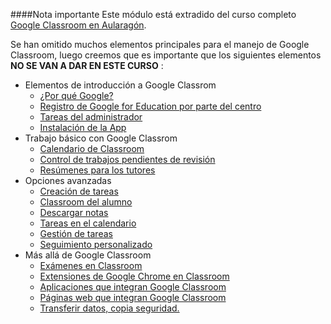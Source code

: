 ####Nota importante
Este módulo está extradido del curso completo [Google Classroom en Aularagón](https://catedu.gitbooks.io/google-classroom-2018/content/).

Se han omitido muchos elementos principales para el manejo de Google Classroom, luego creemos que es importante que los siguientes elementos **NO SE VAN A DAR EN ESTE CURSO** :
* Elementos de introducción a Google Classrom
    * [¿Por qué Google?](https://catedu.gitbooks.io/google-classroom-2018/content/modulo_1_introduccion_a_google_classroom/11_por_que_google.html)
    * [Registro de Google for Education por parte del centro](https://catedu.gitbooks.io/google-classroom-2018/content/modulo_1_introduccion_a_google_classroom/14_el_registro_en_google_for_education.html)
    * [Tareas del administrador](https://catedu.gitbooks.io/google-classroom-2018/content/modulo_1_introduccion_a_google_classroom/15_tareas_de_administracion.html)
    * [Instalación de la App](https://catedu.gitbooks.io/google-classroom-2018/content/modulo_1_introduccion_a_google_classroom/17_instalacion_de_la_app.html)
* Trabajo básico con Google Classrom
    * [Calendario de Classroom](https://catedu.gitbooks.io/google-classroom-2018/content/modulo_2_trabajo_basico_con_google_classroom/24_el_calendario_de_classroom.html)
    * [Control de trabajos pendientes de revisión](https://catedu.gitbooks.io/google-classroom-2018/content/modulo_2_trabajo_basico_con_google_classroom/25_control_de_los_trabajos_pendientes_de_revision.html)
    * [Resúmenes para los tutores](https://catedu.gitbooks.io/google-classroom-2018/content/modulo_2_trabajo_basico_con_google_classroom/28_resumenes_para_los_tutores.html)
* Opciones avanzadas
    * [Creación de tareas](https://catedu.gitbooks.io/google-classroom-2018/content/modulo_3_opciones_avanzadas_de_trabajo_classroom_y/31_creacion_de_tareas.html)
    * [Classroom del alumno](https://catedu.gitbooks.io/google-classroom-2018/content/modulo_3_opciones_avanzadas_de_trabajo_classroom_y/32_el_classroom_del_alumno.html)
    * [Descargar notas](https://catedu.gitbooks.io/google-classroom-2018/content/modulo_3_opciones_avanzadas_de_trabajo_classroom_y/34_descargar_las_notas.html)
    * [Tareas en el calendario](https://catedu.gitbooks.io/google-classroom-2018/content/modulo_3_opciones_avanzadas_de_trabajo_classroom_y/35_tareas_en_el_calendario.html)
    * [Gestión de tareas](https://catedu.gitbooks.io/google-classroom-2018/content/modulo_3_opciones_avanzadas_de_trabajo_classroom_y/36_gestion_de_las_tareas.html)
    * [Seguimiento personalizado](https://catedu.gitbooks.io/google-classroom-2018/content/modulo_3_opciones_avanzadas_de_trabajo_classroom_y/37_seguimiento_personalizado.html)
* Más allá de Google Classroom
    * [Exámenes en Classroom](https://catedu.gitbooks.io/google-classroom-2018/content/modulo_4_mas_alla_de_classroom/41_examenes_en_classroom.html)
    * [Extensiones de Google Chrome en Classroom](https://catedu.gitbooks.io/google-classroom-2018/content/modulo_4_mas_alla_de_classroom/42_extensiones_de_google_chrome_en_classroom.html)
    * [Aplicaciones que integran Google Classroom](https://catedu.gitbooks.io/google-classroom-2018/content/modulo_4_mas_alla_de_classroom/43_aplicaciones_que_integran_google_classroom.html)
    * [Páginas web que integran Google Classroom](https://catedu.gitbooks.io/google-classroom-2018/content/modulo_4_mas_alla_de_classroom/44_paginas_web_que_integran_classroom.html)
    * [Transferir datos, copia seguridad.](https://catedu.gitbooks.io/google-classroom-2018/content/modulo_4_mas_alla_de_classroom/46_transferir_datos,_crear_una_copia_de_seguridad,.html)

    
